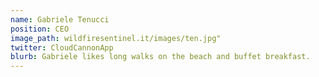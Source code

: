 ```yaml
---
name: Gabriele Tenucci
position: CEO
image_path: wildfiresentinel.it/images/ten.jpg"
twitter: CloudCannonApp
blurb: Gabriele likes long walks on the beach and buffet breakfast.
---
```


